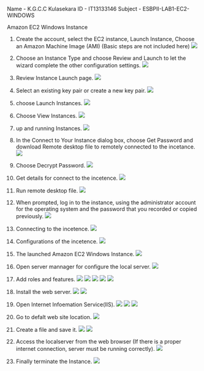 Name - K.G.C.C Kulasekara
ID   - IT13133146
Subject - ESBPII-LAB1-EC2-WINDOWS

Amazon EC2 Windows Instance

1.	Create the account, select the EC2 instance, Launch Instance, Choose an Amazon Machine Image (AMI) (Basic steps are not included here)
![](https://github.com/CharithaKulasekara/ESBPII-IT13133146/blob/master/ESBPII-LAB1/01.png)

2.	Choose an Instance Type and choose Review and Launch to let the wizard complete the other configuration settings.
![](https://github.com/CharithaKulasekara/ESBPII-IT13133146/blob/master/ESBPII-LAB1/02.png)

3.	Review Instance Launch page.
![](https://github.com/CharithaKulasekara/ESBPII-IT13133146/blob/master/ESBPII-LAB1/03.png)

4.	Select an existing key pair or create a new key pair.
![](https://github.com/CharithaKulasekara/ESBPII-IT13133146/blob/master/ESBPII-LAB1/04.png)

5.	choose Launch Instances.
![](https://github.com/CharithaKulasekara/ESBPII-IT13133146/blob/master/ESBPII-LAB1/05.png)

6.	Choose View Instances.
![](https://github.com/CharithaKulasekara/ESBPII-IT13133146/blob/master/ESBPII-LAB1/06.png)

7.	up and running Instances.
![](https://github.com/CharithaKulasekara/ESBPII-IT13133146/blob/master/ESBPII-LAB1/07.png)

8.	In the Connect to Your Instance dialog box, choose Get Password and download Remote desktop file to remotely connected to the incetance.
![](https://github.com/CharithaKulasekara/ESBPII-IT13133146/blob/master/ESBPII-LAB1/08.png)

9.	Choose Decrypt Password.
![](https://github.com/CharithaKulasekara/ESBPII-IT13133146/blob/master/ESBPII-LAB1/09.png)


10.	Get details for connect to the incetence.
![](https://github.com/CharithaKulasekara/ESBPII-IT13133146/blob/master/ESBPII-LAB1/10.png)

11.	Run remote desktop file.
![](https://github.com/CharithaKulasekara/ESBPII-IT13133146/blob/master/ESBPII-LAB1/11.png)

12.	When prompted, log in to the instance, using the administrator account for the operating system and the password that you recorded or copied previously.
![](https://github.com/CharithaKulasekara/ESBPII-IT13133146/blob/master/ESBPII-LAB1/12.png)

13.	Connecting to the incetence.
![](https://github.com/CharithaKulasekara/ESBPII-IT13133146/blob/master/ESBPII-LAB1/13.png)

14.	Configurations of the incetence.
![](https://github.com/CharithaKulasekara/ESBPII-IT13133146/blob/master/ESBPII-LAB1/14.png)

15.	The launched Amazon EC2 Windows Instance.
![](https://github.com/CharithaKulasekara/ESBPII-IT13133146/blob/master/ESBPII-LAB1/15.png)

16.	Open server mannager for configure the local server.
![](https://github.com/CharithaKulasekara/ESBPII-IT13133146/blob/master/ESBPII-LAB1/16.png)

17.	Add roles and features.
![](https://github.com/CharithaKulasekara/ESBPII-IT13133146/blob/master/ESBPII-LAB1/17.png)
![](https://github.com/CharithaKulasekara/ESBPII-IT13133146/blob/master/ESBPII-LAB1/18.png)
![](https://github.com/CharithaKulasekara/ESBPII-IT13133146/blob/master/ESBPII-LAB1/19.png)
![](https://github.com/CharithaKulasekara/ESBPII-IT13133146/blob/master/ESBPII-LAB1/20.png)
![](https://github.com/CharithaKulasekara/ESBPII-IT13133146/blob/master/ESBPII-LAB1/21.png)

18.	Install the web server.
![](https://github.com/CharithaKulasekara/ESBPII-IT13133146/blob/master/ESBPII-LAB1/22.png)
![](https://github.com/CharithaKulasekara/ESBPII-IT13133146/blob/master/ESBPII-LAB1/23.png)

19.	Open Internet Infoemation Service(IIS).
![](https://github.com/CharithaKulasekara/ESBPII-IT13133146/blob/master/ESBPII-LAB1/24.png)
![](https://github.com/CharithaKulasekara/ESBPII-IT13133146/blob/master/ESBPII-LAB1/25.png)
![](https://github.com/CharithaKulasekara/ESBPII-IT13133146/blob/master/ESBPII-LAB1/26.png)

20.	Go to defalt web site location.
![](https://github.com/CharithaKulasekara/ESBPII-IT13133146/blob/master/ESBPII-LAB1/27.png)

21.	Create a file and save it.
![](https://github.com/CharithaKulasekara/ESBPII-IT13133146/blob/master/ESBPII-LAB1/28.png)
![](https://github.com/CharithaKulasekara/ESBPII-IT13133146/blob/master/ESBPII-LAB1/29.png)

22.	Access the localserver from the web browser (If there is a proper internet connection, server must be running correctly).
![](https://github.com/CharithaKulasekara/ESBPII-IT13133146/blob/master/ESBPII-LAB1/30.png)

23.	Finally terminate the Instance.
![](https://github.com/CharithaKulasekara/ESBPII-IT13133146/blob/master/ESBPII-LAB1/31.png)